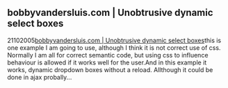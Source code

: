 <article><h1>bobbyvandersluis.com &#124; Unobtrusive dynamic select boxes</h1><time><span class="day">21</span><span class="month">10</span><span class="year">2005</span></time><a href="http://www.bobbyvandersluis.com/articles/unobtrusivedynamicselect.php">bobbyvandersluis.com | Unobtrusive dynamic select boxes</a>this is one example I am going to use, although I think it is not correct use of css. Normally I am all for  correct semantic code, but using css to influence behaviour is allowed if it works well for the user.And in this example it works, dynamic dropdown boxes without a reload. Allthough it could be done in ajax probally...</article>